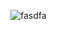 ![fasdfa](https://user-images.githubusercontent.com/102483120/160664251-4c0fe224-13ef-43e5-96bd-2e58e571b445.png)
